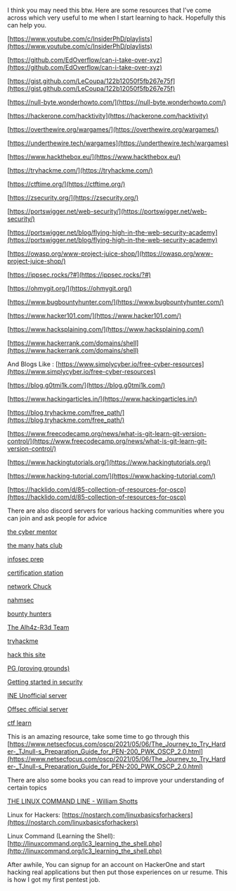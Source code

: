 I think you may need this btw. Here are some resources that I’ve come across which very useful to me when I start learning to hack. Hopefully this can help you.

[https://www.youtube.com/c/InsiderPhD/playlists](https://www.youtube.com/c/InsiderPhD/playlists)

[https://github.com/EdOverflow/can-i-take-over-xyz](https://github.com/EdOverflow/can-i-take-over-xyz)

[https://gist.github.com/LeCoupa/122b12050f5fb267e75f](https://gist.github.com/LeCoupa/122b12050f5fb267e75f)

[https://null-byte.wonderhowto.com/](https://null-byte.wonderhowto.com/)

[https://hackerone.com/hacktivity](https://hackerone.com/hacktivity)

[https://overthewire.org/wargames/](https://overthewire.org/wargames/)

[https://underthewire.tech/wargames](https://underthewire.tech/wargames)

[https://www.hackthebox.eu/](https://www.hackthebox.eu/)

[https://tryhackme.com/](https://tryhackme.com/)

[https://ctftime.org/](https://ctftime.org/)

[https://zsecurity.org/](https://zsecurity.org/)

[https://portswigger.net/web-security/](https://portswigger.net/web-security/)

[https://portswigger.net/blog/flying-high-in-the-web-security-academy](https://portswigger.net/blog/flying-high-in-the-web-security-academy)

[https://owasp.org/www-project-juice-shop/](https://owasp.org/www-project-juice-shop/)

[https://ippsec.rocks/?#](https://ippsec.rocks/?#)

[https://ohmygit.org/](https://ohmygit.org/)

[https://www.bugbountyhunter.com/](https://www.bugbountyhunter.com/)

[https://www.hacker101.com/](https://www.hacker101.com/)

[https://www.hacksplaining.com/](https://www.hacksplaining.com/)

[https://www.hackerrank.com/domains/shell](https://www.hackerrank.com/domains/shell)

And Blogs Like :
[https://www.simplycyber.io/free-cyber-resources](https://www.simplycyber.io/free-cyber-resources)

[https://blog.g0tmi1k.com/](https://blog.g0tmi1k.com/)

[https://www.hackingarticles.in/](https://www.hackingarticles.in/)

[https://blog.tryhackme.com/free_path/](https://blog.tryhackme.com/free_path/)

[https://www.freecodecamp.org/news/what-is-git-learn-git-version-control/](https://www.freecodecamp.org/news/what-is-git-learn-git-version-control/)

[https://www.hackingtutorials.org/](https://www.hackingtutorials.org/)

[https://www.hacking-tutorial.com/](https://www.hacking-tutorial.com/)

[https://hacklido.com/d/85-collection-of-resources-for-oscp](https://hacklido.com/d/85-collection-of-resources-for-oscp)

There are also discord servers for various hacking communities where you can join and ask people for advice

[the cyber mentor](https://discord.com/invite/tcm)

[the many hats club](https://discord.com/invite/infosec)

[infosec prep](https://discord.com/invite/infosecprep)

[certification station](https://discord.com/invite/certstation)

[network Chuck](https://discord.com/invite/networkchuck)

[nahmsec](https://discord.com/invite/xd75Stsuxk)

[bounty hunters](https://discord.com/invite/bugbounty)

[The Alh4z-R3d Team](https://discord.com/invite/thealh4zr3dteam)
[](https://discord.com/invite/thealh4zr3dteam)

[tryhackme](https://discord.com/invite/tryhackme)

[hack this site](https://discord.com/invite/ETm3Q8SSht)

[PG (proving grounds)](https://discord.com/invite/6neBxaGjHD)

[Getting started in security](https://discord.com/invite/dnEcAqZn4x)

[INE Unofficial server](https://discord.com/invite/XGVaBeapXQ)

[Offsec official server](https://discord.com/invite/offsec)

[ctf learn](https://discord.com/invite/Susw824A2T)

This is an amazing resource, take some time to go through this [https://www.netsecfocus.com/oscp/2021/05/06/The_Journey_to_Try_Harder-_TJnull-s_Preparation_Guide_for_PEN-200_PWK_OSCP_2.0.html](https://www.netsecfocus.com/oscp/2021/05/06/The_Journey_to_Try_Harder-_TJnull-s_Preparation_Guide_for_PEN-200_PWK_OSCP_2.0.html)

There are also some books you can read to improve your understanding of certain topics

[THE LINUX COMMAND LINE - William Shotts](THE%20LINUX%20COMMAND%20LINE%20-%20William%20Shotts.md)

Linux for Hackers: [https://nostarch.com/linuxbasicsforhackers](https://nostarch.com/linuxbasicsforhackers)

Linux Command (Learning the Shell): [http://linuxcommand.org/lc3_learning_the_shell.php](http://linuxcommand.org/lc3_learning_the_shell.php)

After awhile, You can signup for an account on HackerOne and start hacking real applications but then put those experiences on ur resume. This is how I got my first pentest job.